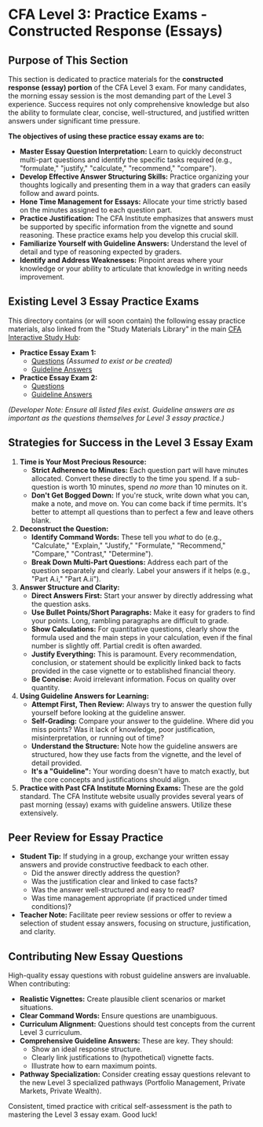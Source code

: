 # CFA Level 3: Practice Exams - Constructed Response (Essays)

## Purpose of This Section

This section is dedicated to practice materials for the **constructed response (essay) portion** of the CFA Level 3 exam. For many candidates, the morning essay session is the most demanding part of the Level 3 experience. Success requires not only comprehensive knowledge but also the ability to formulate clear, concise, well-structured, and justified written answers under significant time pressure.

**The objectives of using these practice essay exams are to:**

*   **Master Essay Question Interpretation:** Learn to quickly deconstruct multi-part questions and identify the specific tasks required (e.g., "formulate," "justify," "calculate," "recommend," "compare").
*   **Develop Effective Answer Structuring Skills:** Practice organizing your thoughts logically and presenting them in a way that graders can easily follow and award points.
*   **Hone Time Management for Essays:** Allocate your time strictly based on the minutes assigned to each question part.
*   **Practice Justification:** The CFA Institute emphasizes that answers must be supported by specific information from the vignette and sound reasoning. These practice exams help you develop this crucial skill.
*   **Familiarize Yourself with Guideline Answers:** Understand the level of detail and type of reasoning expected by graders.
*   **Identify and Address Weaknesses:** Pinpoint areas where your knowledge or your ability to articulate that knowledge in writing needs improvement.

## Existing Level 3 Essay Practice Exams

This directory contains (or will soon contain) the following essay practice materials, also linked from the "Study Materials Library" in the main [CFA Interactive Study Hub](../../../index.html):

*   **Practice Essay Exam 1:**
    *   [Questions](./L3_Practice_Essay_Exam_1_Questions.md) *(Assumed to exist or be created)*
    *   [Guideline Answers](./L3_Practice_Essay_Exam_1_Guideline_Answers.md)
*   **Practice Essay Exam 2:**
    *   [Questions](./L3_Practice_Essay_Exam_2_Questions.md)
    *   [Guideline Answers](./L3_Practice_Essay_Exam_2_Guideline_Answers.md)

*(Developer Note: Ensure all listed files exist. Guideline answers are as important as the questions themselves for Level 3 essay practice.)*

## Strategies for Success in the Level 3 Essay Exam

1.  **Time is Your Most Precious Resource:**
    *   **Strict Adherence to Minutes:** Each question part will have minutes allocated. Convert these directly to the time you spend. If a sub-question is worth 10 minutes, spend *no more* than 10 minutes on it.
    *   **Don't Get Bogged Down:** If you're stuck, write down what you can, make a note, and move on. You can come back if time permits. It's better to attempt all questions than to perfect a few and leave others blank.
2.  **Deconstruct the Question:**
    *   **Identify Command Words:** These tell you *what* to do (e.g., "Calculate," "Explain," "Justify," "Formulate," "Recommend," "Compare," "Contrast," "Determine").
    *   **Break Down Multi-Part Questions:** Address each part of the question separately and clearly. Label your answers if it helps (e.g., "Part A.i," "Part A.ii").
3.  **Answer Structure and Clarity:**
    *   **Direct Answers First:** Start your answer by directly addressing what the question asks.
    *   **Use Bullet Points/Short Paragraphs:** Make it easy for graders to find your points. Long, rambling paragraphs are difficult to grade.
    *   **Show Calculations:** For quantitative questions, clearly show the formula used and the main steps in your calculation, even if the final number is slightly off. Partial credit is often awarded.
    *   **Justify Everything:** This is paramount. Every recommendation, conclusion, or statement should be explicitly linked back to facts provided in the case vignette or to established financial theory.
    *   **Be Concise:** Avoid irrelevant information. Focus on quality over quantity.
4.  **Using Guideline Answers for Learning:**
    *   **Attempt First, Then Review:** Always try to answer the question fully yourself before looking at the guideline answer.
    *   **Self-Grading:** Compare your answer to the guideline. Where did you miss points? Was it lack of knowledge, poor justification, misinterpretation, or running out of time?
    *   **Understand the Structure:** Note how the guideline answers are structured, how they use facts from the vignette, and the level of detail provided.
    *   **It's a "Guideline":** Your wording doesn't have to match exactly, but the core concepts and justifications should align.
5.  **Practice with Past CFA Institute Morning Exams:** These are the gold standard. The CFA Institute website usually provides several years of past morning (essay) exams with guideline answers. Utilize these extensively.

## Peer Review for Essay Practice

*   **Student Tip:** If studying in a group, exchange your written essay answers and provide constructive feedback to each other.
    *   Did the answer directly address the question?
    *   Was the justification clear and linked to case facts?
    *   Was the answer well-structured and easy to read?
    *   Was time management appropriate (if practiced under timed conditions)?
*   **Teacher Note:** Facilitate peer review sessions or offer to review a selection of student essay answers, focusing on structure, justification, and clarity.

## Contributing New Essay Questions

High-quality essay questions with robust guideline answers are invaluable. When contributing:

*   **Realistic Vignettes:** Create plausible client scenarios or market situations.
*   **Clear Command Words:** Ensure questions are unambiguous.
*   **Curriculum Alignment:** Questions should test concepts from the current Level 3 curriculum.
*   **Comprehensive Guideline Answers:** These are key. They should:
    *   Show an ideal response structure.
    *   Clearly link justifications to (hypothetical) vignette facts.
    *   Illustrate how to earn maximum points.
*   **Pathway Specialization:** Consider creating essay questions relevant to the new Level 3 specialized pathways (Portfolio Management, Private Markets, Private Wealth).

Consistent, timed practice with critical self-assessment is the path to mastering the Level 3 essay exam. Good luck!
